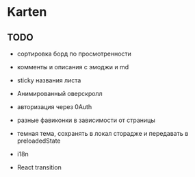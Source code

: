 # Karten

## TODO

- сортировка борд по просмотренности

- комменты и описания с эмоджи и md

- sticky названия листа

- Анимированный оверскролл

- авторизация через 0Auth

- разные фавиконки в зависимости от страницы

- темная тема, сохранять в локал сторадже и передавать в preloadedState

- i18n

- React transition
